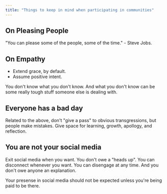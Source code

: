 ```yaml
---
title: "Things to keep in mind when participating in communities"
---
```


## On Pleasing People

"You can please some of the people, some of the time." - Steve Jobs.

## On Empathy

- Extend grace, by default.
- Assume positive intent.

You don't know what you don't know. And what you don't know can be some really tough stuff someone else is dealing with.

## Everyone has a bad day

Related to the above, don't "give a pass" to obvious transgressions, but people make mistakes. Give space for learning, growth, apollogy, and reflection.

## You are not your social media

Exit social media when you want. You don't owe a "heads up". You can disconnect whenever you want. You can disengage at any time. And you don't owe anyone an explanation.

Your presense in social media should not be expected unless you're being paid to be there.
